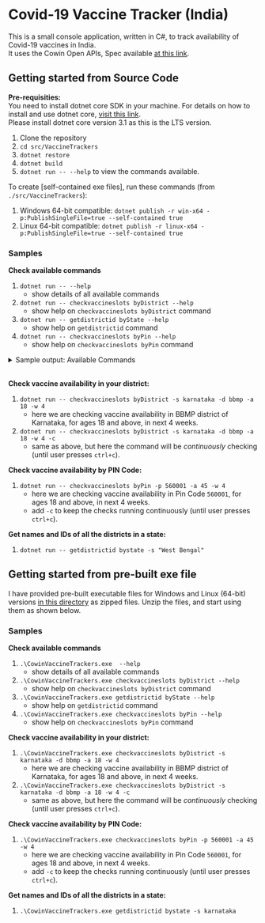 # Covid-19 Vaccine Tracker (India)

This is a small console application, written in C#, to track availability of Covid-19 vaccines in India.  
It uses the Cowin Open APIs, Spec available [at this link](https://apisetu.gov.in/public/marketplace/api/cowin).  


## Getting started from Source Code

**Pre-requisities:**  
You need to install dotnet core SDK in your machine. For details on how to install and use dotnet core, [visit this link](https://dotnet.microsoft.com/download).  
Please install dotnet core version 3.1 as this is the LTS version.

1. Clone the repository
1. `cd src/VaccineTrackers`
1. `dotnet restore`
1. `dotnet build`
1. `dotnet run -- --help` to view the commands available.

To create [self-contained exe files], run these commands (from `./src/VaccineTrackers`):
1. Windows 64-bit compatible: `dotnet publish -r win-x64 -p:PublishSingleFile=true --self-contained true`  
1. Linux 64-bit compatible: `dotnet publish -r linux-x64 -p:PublishSingleFile=true --self-contained true`  

### Samples

**Check available commands**  
1. `dotnet run -- --help`
   - show details of all available commands
1. `dotnet run -- checkvaccineslots byDistrict --help`
   - show help on `checkvaccineslots byDistrict` command
1. `dotnet run -- getdistrictid byState --help`  
   - show help on `getdistrictid` command
1. `dotnet run -- checkvaccineslots byPin --help`
   - show help on `checkvaccineslots byPin` command

<details><summary>Sample output: Available Commands</summary>
<p>

```ps
❯ dotnet run -- --help
Usage: Cowin.VaccineTrackers <Command>

Commands:
  checkvaccineslots byPin         Track Vaccine availability by District
  checkvaccineslots byDistrict    Track Vaccine availability by District
  getdistrictid byState           Get District IDs in a State
  help                            Display help.
  version                         Display version.
```  


</p>
</details>  

</br>

**Check vaccine availability in your district:**  
1. `dotnet run -- checkvaccineslots byDistrict -s karnataka -d bbmp -a 18 -w 4`
   - here we are checking vaccine availability in BBMP district of Karnataka, for ages 18 and above, in next 4 weeks.
1. `dotnet run -- checkvaccineslots byDistrict -s karnataka -d bbmp -a 18 -w 4 -c`
   - same as above, but here the command will be *continuously* checking (until user presses `ctrl+c`).


**Check vaccine availability by PIN Code:**  
1. `dotnet run -- checkvaccineslots byPin -p 560001 -a 45 -w 4`
   - here we are checking vaccine availability in Pin Code `560001`, for ages 18 and above, in next 4 weeks.
   - add `-c` to keep the checks running continuously (until user presses `ctrl+c`).


**Get names and IDs of all the districts in a state:**  
1. `dotnet run -- getdistrictid bystate -s "West Bengal"`


## Getting started from pre-built exe file

I have provided pre-built executable files for Windows and Linux (64-bit) versions [in this directory](./exe) as zipped files.
Unzip the files, and start using them as shown below.

### Samples

**Check available commands**  
1. `.\CowinVaccineTrackers.exe  --help`
   - show details of all available commands
1. `.\CowinVaccineTrackers.exe checkvaccineslots byDistrict --help`
   - show help on `checkvaccineslots byDistrict` command
1. `.\CowinVaccineTrackers.exe getdistrictid byState --help`  
   - show help on `getdistrictid` command
1. `.\CowinVaccineTrackers.exe checkvaccineslots byPin --help`
   - show help on `checkvaccineslots byPin` command

**Check vaccine availability in your district:**  
1. `.\CowinVaccineTrackers.exe checkvaccineslots byDistrict -s karnataka -d bbmp -a 18 -w 4`
   - here we are checking vaccine availability in BBMP district of Karnataka, for ages 18 and above, in next 4 weeks.
1. `.\CowinVaccineTrackers.exe checkvaccineslots byDistrict -s karnataka -d bbmp -a 18 -w 4 -c`
   - same as above, but here the command will be *continuously* checking (until user presses `ctrl+c`).

**Check vaccine availability by PIN Code:**  
1. `.\CowinVaccineTrackers.exe checkvaccineslots byPin -p 560001 -a 45 -w 4`
   - here we are checking vaccine availability in Pin Code `560001`, for ages 18 and above, in next 4 weeks.
   - add `-c` to keep the checks running continuously (until user presses `ctrl+c`).


**Get names and IDs of all the districts in a state:**  
1. `.\CowinVaccineTrackers.exe getdistrictid bystate -s karnataka`